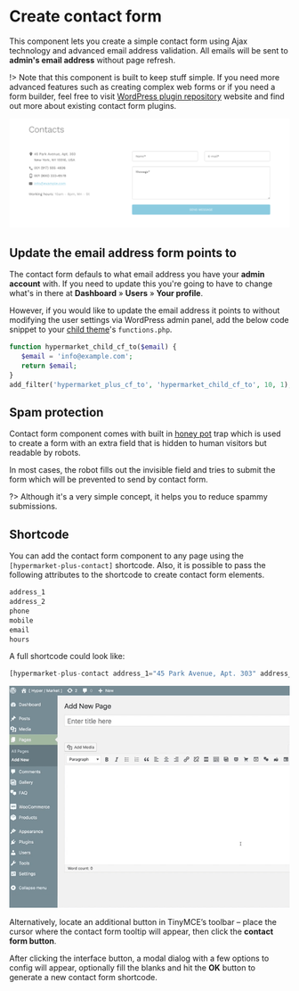 # Create contact form

This component lets you create a simple contact form using Ajax technology and advanced email address validation. All emails will be sent to **admin's email address** without page refresh.

!> Note that this component is built to keep stuff simple. If you need more advanced features such as creating complex web forms or if you need a form builder, feel free to visit [WordPress plugin repository](https://wordpress.org/plugins/search/contact+form) website and find out more about existing contact form plugins.

![Contact form](img/contact-form-shortcode.png)

## Update the email address form points to

The contact form defauls to what email address you have your **admin account** with. If you need to update this you're going to have to change what's in there at **Dashboard** » **Users** » **Your profile**.

However, if you would like to update the email address it points to without modifying the user settings via WordPress admin panel, add the below code snippet to your [child theme](install-hypermarket-wordpress-child-theme.md)'s ```functions.php```.

```php
function hypermarket_child_cf_to($email) {
   $email = 'info@example.com';
   return $email;
}
add_filter('hypermarket_plus_cf_to', 'hypermarket_child_cf_to', 10, 1);
```

## Spam protection

Contact form component comes with built in [honey pot](https://en.wikipedia.org/wiki/Honeypot_(computing)#) trap which is used to create a form with an extra field that is hidden to human visitors but readable by robots.

In most cases, the robot fills out the invisible field and tries to submit the form which will be prevented to send by contact form.

?> Although it's a very simple concept, it helps you to reduce spammy submissions.

## Shortcode

You can add the contact form component to any page using the ```[hypermarket-plus-contact]``` shortcode. Also, it is possible to pass the following attributes to the shortcode to create contact form elements.

```php
address_1
address_2
phone
mobile
email
hours
```

A full shortcode could look like:

```php
[hypermarket-plus-contact address_1="45 Park Avenue, Apt. 303" address_2="New York, NY 10016, USA" phone="001 (917) 555-4836" mobile="001 (800) 333-6578" email="info@example.com" hours="10am - 8pm, Mn - St"]
```

![Generate a contact form shortcode](img/generate-contact-form-shortcode.gif)

Alternatively, locate an additional button in TinyMCE’s toolbar – place the cursor where the contact form tooltip will appear, then click the **contact form button**.

After clicking the interface button, a modal dialog with a few options to config will appear, optionally fill the blanks and hit the **OK** button to generate a new contact form shortcode.
